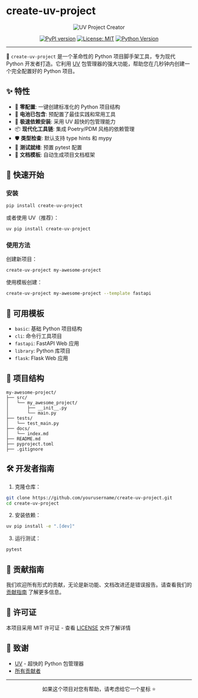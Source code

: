 # create-uv-project

<div align="center">

![UV Project Creator](https://raw.githubusercontent.com/yourusername/create-uv-project/main/assets/logo.png)

[![PyPI version](https://badge.fury.io/py/create-uv-project.svg)](https://badge.fury.io/py/create-uv-project)
[![License: MIT](https://img.shields.io/badge/License-MIT-yellow.svg)](https://opensource.org/licenses/MIT)
[![Python Version](https://img.shields.io/pypi/pyversions/create-uv-project)](https://pypi.org/project/create-uv-project/)

</div>

---

🚀 `create-uv-project` 是一个革命性的 Python 项目脚手架工具，专为现代 Python 开发者打造。它利用 [UV](https://github.com/astral-sh/uv) 包管理器的强大功能，帮助您在几秒钟内创建一个完全配置好的 Python 项目。

## ✨ 特性

- 🎯 **零配置**: 一键创建标准化的 Python 项目结构
- 🔋 **电池已包含**: 预配置了最佳实践和常用工具
- 🚄 **极速依赖安装**: 采用 UV 超快的包管理能力
- 📦 **现代化工具链**: 集成 Poetry/PDM 风格的依赖管理
- 🛡️ **类型检查**: 默认支持 type hints 和 mypy
- 🧪 **测试就绪**: 预置 pytest 配置
- 📝 **文档模板**: 自动生成项目文档框架

## 🚀 快速开始

### 安装

```bash
pip install create-uv-project
```

或者使用 UV（推荐）：

```bash
uv pip install create-uv-project
```

### 使用方法

创建新项目：

```bash
create-uv-project my-awesome-project
```

使用模板创建：

```bash
create-uv-project my-awesome-project --template fastapi
```

## 📖 可用模板

- `basic`: 基础 Python 项目结构
- `cli`: 命令行工具项目
- `fastapi`: FastAPI Web 应用
- `library`: Python 库项目
- `flask`: Flask Web 应用

## 🎨 项目结构

```
my-awesome-project/
├── src/
│   └── my_awesome_project/
│       ├── __init__.py
│       └── main.py
├── tests/
│   └── test_main.py
├── docs/
│   └── index.md
├── README.md
├── pyproject.toml
├── .gitignore
```

## 🛠️ 开发者指南

1. 克隆仓库：
```bash
git clone https://github.com/yourusername/create-uv-project.git
cd create-uv-project
```

2. 安装依赖：
```bash
uv pip install -e ".[dev]"
```

3. 运行测试：
```bash
pytest
```

## 🤝 贡献指南

我们欢迎所有形式的贡献，无论是新功能、文档改进还是错误报告。请查看我们的 [贡献指南](CONTRIBUTING.md) 了解更多信息。

## 📜 许可证

本项目采用 MIT 许可证 - 查看 [LICENSE](LICENSE) 文件了解详情

## 🌟 致谢

- [UV](https://github.com/astral-sh/uv) - 超快的 Python 包管理器
- [所有贡献者](https://github.com/yourusername/create-uv-project/graphs/contributors)

---

<div align="center">
如果这个项目对您有帮助，请考虑给它一个星标 ⭐️
</div>

